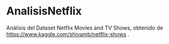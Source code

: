 # AnalisisNetflix
Análisis del Dataset Netflix Movies and TV Shows, obtenido de https://www.kaggle.com/shivamb/netflix-shows .
